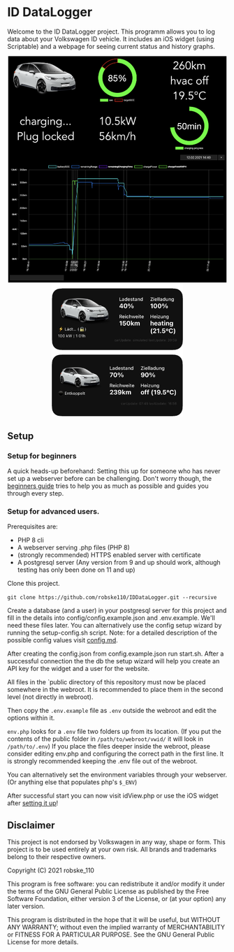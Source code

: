 # ID DataLogger

Welcome to the ID DataLogger project.
This programm allows you to log data about your Volkswagen ID vehicle.
It includes an iOS widget (using Scriptable) and a webpage for seeing current status and history graphs.

<p align="center">
  <img src="docs/img/idView.png" width="500">
  <img src="docs/img/widgets.png" width="300">
</p>

## Setup

### Setup for beginners

A quick heads-up beforehand: Setting this up for someone who has never set up a webserver before can be challenging.
Don't worry though, the [beginners guide](docs/beginnerguide.md) tries to help you as much as possible and guides you through every step.

### Setup for advanced users.

Prerequisites are:
- PHP 8 cli
- A webserver serving .php files (PHP 8)
- (strongly recommended) HTTPS enabled server with certificate
- A postgresql server (Any version from 9 and up should work, although testing has only been done on 11 and up)

Clone this project.

`git clone https://github.com/robske110/IDDataLogger.git --recursive`

Create a database (and a user) in your postgresql server for this project and fill in the details into config/config.example.json and .env.example. We'll need these files later.
You can alternatively use the config setup wizard by running the setup-config.sh script.
Note: for a detailed description of the possible config values visit [config.md](docs/config.md).

After creating the config.json from config.example.json run start.sh.
After a successful connection the the db the setup wizard will help you create an API key for the widget and a user for the website.

All files in the `public directory of this repository must now be placed somewhere in the webroot.
It is recommended to place them in the second level (not directly in webroot).

Then copy the `.env.example` file as `.env` outside the webroot and edit the options within it.

`env.php` looks for a `.env` file two folders up from its location.
(If you put the contents of the public folder in `/path/to/webroot/vwid/` it will look in `/path/to/.env`)
If you place the files deeper inside the webroot, please consider editing env.php and configuring the correct path in the first line. It is strongly recommended keeping the .env file out of the webroot.

You can alternatively set the environment variables through your webserver. (Or anything else that populates php's `$_ENV`)

After successful start you can now visit idView.php or use the iOS widget after [setting it up](docs/ioswidget.md)!

## Disclaimer

This project is not endorsed by Volkswagen in any way, shape or form. This project is to be used entirely at your own risk.
All brands and trademarks belong to their respective owners.

Copyright (C) 2021 robske_110

This program is free software: you can redistribute it and/or modify
it under the terms of the GNU General Public License as published by
the Free Software Foundation, either version 3 of the License, or
(at your option) any later version.

This program is distributed in the hope that it will be useful,
but WITHOUT ANY WARRANTY; without even the implied warranty of
MERCHANTABILITY or FITNESS FOR A PARTICULAR PURPOSE.  See the
GNU General Public License for more details.